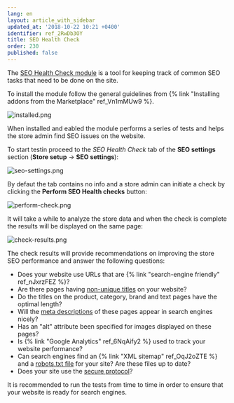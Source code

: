 ```yaml
---
lang: en
layout: article_with_sidebar
updated_at: '2018-10-22 10:21 +0400'
identifier: ref_2RwDb3OY
title: SEO Health Check
order: 230
published: false
---
```

The [SEO Health Check module](https://market.x-cart.com/addons/seo-check.html "SEO Health Check") is a tool for keeping track of common SEO tasks that need to be done on the site. 

To install the module follow the general guidelines from {% link "Installing addons from the Marketplace" ref_Vn1mMUw9 %}.

![installed.png]({{site.baseurl}}/attachments/ref_2RwDb3OY/installed.png)

When installed and eabled the module performs a series of tests and helps the store admin find SEO issues on the website. 

To start testin proceed to the _SEO Health Check_ tab of the **SEO settings** section (**Store setup** -> **SEO settings**):

![seo-settings.png]({{site.baseurl}}/attachments/ref_2RwDb3OY/seo-settings.png)

By defaut the tab contains no info and a store admin can initiate a check by clicking the **Perform SEO Health checks** button:

![perform-check.png]({{site.baseurl}}/attachments/ref_2RwDb3OY/perform-check.png)

It will take a while to analyze the store data and when the check is complete the results will be displayed on the same page:

![check-results.png]({{site.baseurl}}/attachments/ref_2RwDb3OY/check-results.png)

The check results will provide recommendations on improving the store SEO performance and answer the following questions:

- Does your website use URLs that are {% link "search-engine friendly" ref_nJxrzFEZ %}?
- Are there pages having [non-unique titles](https://kb.x-cart.com/seo_and_promotion/optimizing_your_catalog_pages_for_seo.html#title-and-meta-elements "SEO Health Check") on your website?
- Do the titles on the product, category, brand and text pages have the optimal length?
- Will the [meta descriptions](https://kb.x-cart.com/seo_and_promotion/optimizing_your_catalog_pages_for_seo.html#title-and-meta-elements "SEO Health Check") of these pages appear in search engines nicely?
- Has an "alt" attribute been specified for images displayed on these pages?
- Is {% link "Google Analytics" ref_6NqAify2 %} used to track your website performance?
- Can search engines find an {% link "XML sitemap" ref_OqJ2oZTE %} and a [robots.txt file](https://kb.x-cart.com/seo_and_promotion/optimizing_your_catalog_pages_for_seo.html#robotstxt "SEO Health Check") for your site? Are these files up to date?
- Does your site use the [secure protocol](https://kb.x-cart.com/general_setup/store_security/index.html#step-2-use-ssl-certificates "SEO Health Check")?

It is recommended to run the tests from time to time in order to ensure that your website is ready for search engines.